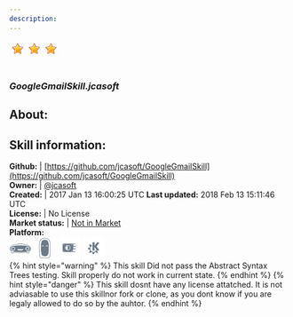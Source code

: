 ```yaml
--- 
description: 
---
```


![](../.gitbook/assets/star.png)![](../.gitbook/assets/star.png)![](../.gitbook/assets/star.png)  
#   
### _GoogleGmailSkill.jcasoft_  
## About:  


## Skill information:  
**Github:** | [https://github.com/jcasoft/GoogleGmailSkill](https://github.com/jcasoft/GoogleGmailSkill)  
**Owner:** | [@jcasoft](https://github.com/jcasoft)  
**Created:** | 2017 Jan 13 16:00:25 UTC  **Last updated:** 2018 Feb 13 15:11:46 UTC  
**License:** | No License  
**Market status:** | [Not in Market](https://market.mycroft.ai/skill/)  
**Platform:**  
 ![](../.gitbook/assets/mark-1-icon.png)  ![](../.gitbook/assets/mark-2-icon.png)  ![](../.gitbook/assets/picroft-icon.png)  ![](../.gitbook/assets/kde.png)   
{% hint style="warning" %}
This skill Did not pass the Abstract Syntax Trees testing. Skill properly do not work in current state.
{% endhint %}
{% hint style="danger" %}
This skill dosnt have any license attatched. It is not adviasable to use this skillnor fork or clone, as you dont know if you are legaly allowed to do so by the auhtor.
{% endhint %}
